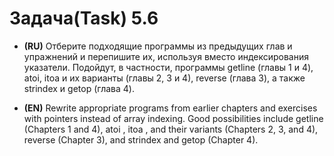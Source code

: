 # Задача(Task) 5.6

- **(RU)** Отберите подходящие программы из предыдущих глав и упражнений и перепишите их, используя вместо индексирования указатели. Подойдут, в частности, программы getline (главы 1 и 4), atoi, itoa и их варианты (главы 2, 3 и 4), reverse (глава 3), а также strindex и getop (глава 4).

- **(EN)** Rewrite appropriate programs from earlier chapters and exercises with pointers instead of array indexing. Good possibilities include getline (Chapters 1 and 4), atoi , itoa , and their variants (Chapters 2, 3, and 4), reverse (Chapter 3), and strindex and getop (Chapter 4).
